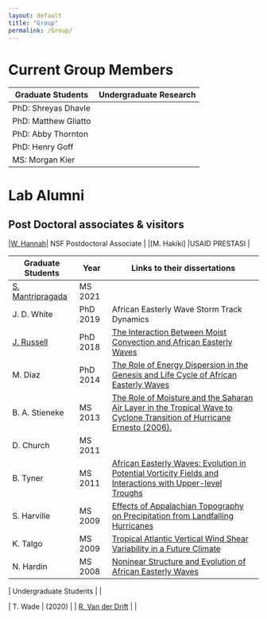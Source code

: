 ```yaml
---
layout: default
title: "Group"
permalink: /Group/
---
```


Current Group Members
========================

| Graduate  Students | Undergraduate Research |
| ------------------ | --------------------- |
| PhD: Shreyas Dhavle  | |
| PhD: Matthew Gliatto | |
| PhD: Abby Thornton| |
| PhD: Henry Goff | |
| MS: Morgan Kier| |

Lab Alumni
=======================


Post Doctoral associates & visitors
---------------------------

|[W. Hannah](http://hannahlab.org/)| NSF Postdoctoral Associate |
|[M. Hakiki] |USAID PRESTASI | 


| Graduate Students | Year | Links to their dissertations |
| ----------------- | ---  | ---------------------------- |
| [S. Mantripragada](https://tropicalwavesresearch.com/)| MS 2021 | |
| J. D. White | PhD 2019 | African Easterly Wave Storm Track Dynamics|
| [J. Russell](https://sites.google.com/view/james-russell/) | PhD 2018 |  [The Interaction Between Moist Convection and African Easterly Waves](http://www.lib.ncsu.edu/resolver/1840.20/36264)|
| M. Diaz | PhD 2014 | [The Role of Energy Dispersion in the Genesis and Life Cycle of African Easterly Waves](http://www.lib.ncsu.edu/resolver/1840.16/9696) |
| B. A. Stieneke | MS 2013 | [ The Role of Moisture and the Saharan Air Layer in the Tropical Wave to Cyclone Transition of Hurricane Ernesto (2006).](https://repository.lib.ncsu.edu/handle/1840.16/9131)|
| D. Church | MS 2011 | |
| B. Tyner | MS 2011 | [African Easterly Waves: Evolution in Potential Vorticity Fields and Interactions with Upper-level Troughs](http://www.lib.ncsu.edu/resolver/1840.16/7240)|
| S. Harville | MS 2009 | [Effects of Appalachian Topography on Precipitation from Landfalling Hurricanes](http://www.lib.ncsu.edu/resolver/1840.16/2849)|
| K. Talgo |  MS 2009 | [Tropical Atlantic Vertical Wind Shear Variability in a Future Climate](http://www.lib.ncsu.edu/resolver/1840.16/2888)|
| N. Hardin | MS 2008 | [Noninear Structure and Evolution of African Easterly Waves](http://www.lib.ncsu.edu/resolver/1840.16/1518) |


| Undergraduate Students | |

| T. Wade | (2020) |
| [R. Van der Drift](https://robertvdd.github.io/) | |